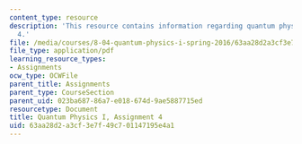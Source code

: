 ```yaml
---
content_type: resource
description: 'This resource contains information regarding quantum physics: Assignment
  4.'
file: /media/courses/8-04-quantum-physics-i-spring-2016/63aa28d2a3cf3e7f49c701147195e4a1_MIT8_04S16_ps4_2016.pdf
file_type: application/pdf
learning_resource_types:
- Assignments
ocw_type: OCWFile
parent_title: Assignments
parent_type: CourseSection
parent_uid: 023ba687-86a7-e018-674d-9ae5887715ed
resourcetype: Document
title: Quantum Physics I, Assignment 4
uid: 63aa28d2-a3cf-3e7f-49c7-01147195e4a1
---
```

